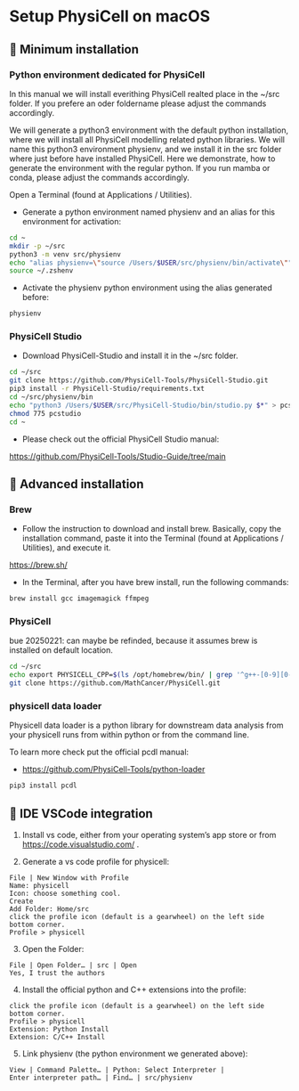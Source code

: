 # Setup PhysiCell on macOS <!-- &#x1F34F; -->


## &#x1F34E; Minimum installation

### Python environment dedicated for PhysiCell

In this manual we will install everithing PhysiCell realted place in the ~/src folder.
If you prefere an oder foldername please adjust the commands accordingly.

We will generate a python3 environment with the default python installation, where we will install all PhysiCell modelling related python libraries.
We will name this python3 environment physienv, and we install it in the src folder where just before have installed PhysiCell.
Here we demonstrate, how to generate the environment with the regular python. If you run mamba or conda, please adjust the commands accordingly.

Open a Terminal (found at Applications / Utilities).

+ Generate a python environment named physienv and an alias for this environment for activation:

```bash
cd ~
mkdir -p ~/src
python3 -m venv src/physienv
echo "alias physienv=\"source /Users/$USER/src/physienv/bin/activate\"" >> ~/.zshenv
source ~/.zshenv
```

+ Activate the physienv python environment using the alias generated before:

```bash
physienv
```

### PhysiCell Studio

+ Download PhysiCell-Studio and install it in the ~/src folder.

```bash
cd ~/src
git clone https://github.com/PhysiCell-Tools/PhysiCell-Studio.git
pip3 install -r PhysiCell-Studio/requirements.txt
cd ~/src/physienv/bin
echo "python3 /Users/$USER/src/PhysiCell-Studio/bin/studio.py $*" > pcstudio
chmod 775 pcstudio
cd ~
```

+ Please check out the official PhysiCell Studio manual:

https://github.com/PhysiCell-Tools/Studio-Guide/tree/main


## &#x1F34E; Advanced installation

### Brew

+ Follow the instruction to download and install brew. Basically, copy the installation command, paste it into the Terminal (found at Applications / Utilities), and execute it.

https://brew.sh/

+ In the Terminal, after you have brew install, run the following commands:

```bash
brew install gcc imagemagick ffmpeg
```

### PhysiCell

bue 20250221: can maybe be refinded, because it assumes brew is installed on default location.

```bash
cd ~/src
echo export PHYSICELL_CPP=$(ls /opt/homebrew/bin/ | grep '^g++-[0-9][0-9]') >> ~/.zshenv
git clone https://github.com/MathCancer/PhysiCell.git
```

### physicell data loader

Physicell data loader is a python library for downstream data analysis from your physicell runs from within python or from the command line.

To learn more check put the official pcdl manual:

+ https://github.com/PhysiCell-Tools/python-loader

```bash
pip3 install pcdl
```


## &#x1F34E; IDE VSCode integration

1. Install vs code, either from your operating system’s app store or from https://code.visualstudio.com/ .

2. Generate a vs code profile for physicell:

```
File | New Window with Profile
Name: physicell
Icon: choose something cool.
Create
Add Folder: Home/src
click the profile icon (default is a gearwheel) on the left side bottom corner.
Profile > physicell
```

3. Open the Folder:

```
File | Open Folder… | src | Open
Yes, I trust the authors
```

4. Install the official python and C++ extensions into the profile:

```
click the profile icon (default is a gearwheel) on the left side bottom corner.
Profile > physicell
Extension: Python Install
Extension: C/C++ Install
```

5. Link physienv (the python environment we generated above):

```
View | Command Palette… | Python: Select Interpreter |
Enter interpreter path… | Find… | src/physienv
```


